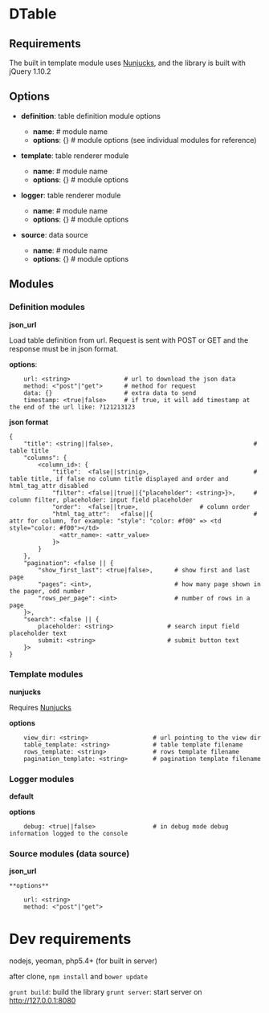 DTable
======

Requirements
------------

The built in template module uses [Nunjucks](http://jlongster.github.io/nunjucks/), and the library is built with
jQuery 1.10.2

Options
-------

* **definition**: table definition module options

  * __name__: <string>          # module name
  * __options__: {}             # module options (see individual modules for reference)

* **template**: table renderer module
  * __name__: <string>          # module name
  * __options__: {}             # module options

* **logger**: table renderer module
  * __name__: <string>          # module name
  * __options__: {}             # module options

* **source**: data source
  * __name__: <string>          # module name
  * __options__: {}             # module options

Modules
-------

### Definition modules

**json_url**

Load table definition from url. Request is sent with POST or GET and the response must be in json format.


  **options**:

```
    url: <string>               # url to download the json data
    method: <"post"|"get">      # method for request
    data: {}                    # extra data to send
    timestamp: <true|false>     # if true, it will add timestamp at the end of the url like: ?121213123
```

  **json format**

``` text
{
    "title": <string||false>,                                       # table title
    "columns": {
        <column_id>: {
            "title":  <false||strinig>,                             # table title, if false no column title displayed and order and html_tag_attr disabled
            "filter": <false||true||{"placeholder": <string>}>,     # column filter, placeholder: input field placeholder
            "order":  <false||true>,                 # column order
            "html_tag_attr":   <false||{                            # attr for column, for example: "style": "color: #f00" => <td style="color: #f00"></td>
              <attr_name>: <attr_value>
            }>
        }
    },
    "pagination": <false || {
        "show_first_last": <true|false>,      # show first and last page
        "pages": <int>,                       # how many page shown in the pager, odd number
        "rows_per_page": <int>                # number of rows in a page
    }>,
    "search": <false || {
        placeholder: <string>               # search input field placeholder text
        submit: <string>                    # submit button text
    }>
}
```

### Template modules

**nunjucks**

Requires [Nunjucks](http://jlongster.github.io/nunjucks/)

   **options**
``` text
    view_dir: <string>                  # url pointing to the view dir
    table_template: <string>            # table template filename
    rows_template: <string>             # rows template filename
    pagination_template: <string>       # pagination template filename
```

### Logger modules

**default**

   **options**
``` text
    debug: <true||false>                # in debug mode debug information logged to the console
```

### Source modules (data source)

**json_url**

    **options**
``` text
    url: <string>
    method: <"post"|"get">
```

Dev requirements
================

nodejs, yeoman, php5.4+ (for built in server)

after clone, `npm install` and `bower update`

`grunt build`: build the library
`grunt server`: start server on http://127.0.0.1:8080
